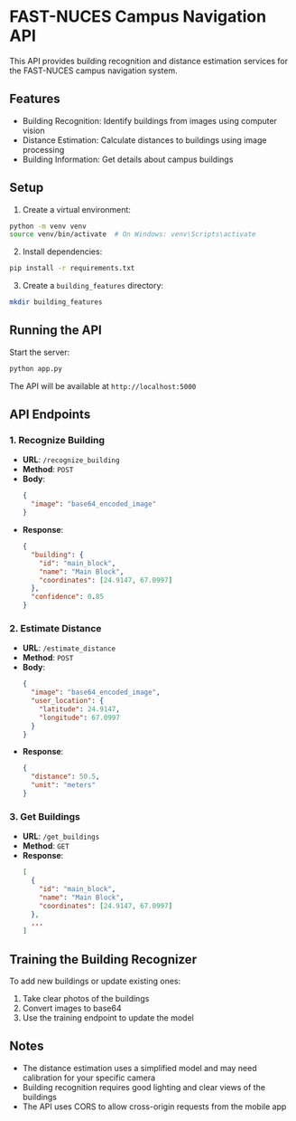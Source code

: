 # FAST-NUCES Campus Navigation API

This API provides building recognition and distance estimation services for the FAST-NUCES campus navigation system.

## Features

- Building Recognition: Identify buildings from images using computer vision
- Distance Estimation: Calculate distances to buildings using image processing
- Building Information: Get details about campus buildings

## Setup

1. Create a virtual environment:
```bash
python -m venv venv
source venv/bin/activate  # On Windows: venv\Scripts\activate
```

2. Install dependencies:
```bash
pip install -r requirements.txt
```

3. Create a `building_features` directory:
```bash
mkdir building_features
```

## Running the API

Start the server:
```bash
python app.py
```

The API will be available at `http://localhost:5000`

## API Endpoints

### 1. Recognize Building
- **URL**: `/recognize_building`
- **Method**: `POST`
- **Body**:
  ```json
  {
    "image": "base64_encoded_image"
  }
  ```
- **Response**:
  ```json
  {
    "building": {
      "id": "main_block",
      "name": "Main Block",
      "coordinates": [24.9147, 67.0997]
    },
    "confidence": 0.85
  }
  ```

### 2. Estimate Distance
- **URL**: `/estimate_distance`
- **Method**: `POST`
- **Body**:
  ```json
  {
    "image": "base64_encoded_image",
    "user_location": {
      "latitude": 24.9147,
      "longitude": 67.0997
    }
  }
  ```
- **Response**:
  ```json
  {
    "distance": 50.5,
    "unit": "meters"
  }
  ```

### 3. Get Buildings
- **URL**: `/get_buildings`
- **Method**: `GET`
- **Response**:
  ```json
  [
    {
      "id": "main_block",
      "name": "Main Block",
      "coordinates": [24.9147, 67.0997]
    },
    ...
  ]
  ```

## Training the Building Recognizer

To add new buildings or update existing ones:

1. Take clear photos of the buildings
2. Convert images to base64
3. Use the training endpoint to update the model

## Notes

- The distance estimation uses a simplified model and may need calibration for your specific camera
- Building recognition requires good lighting and clear views of the buildings
- The API uses CORS to allow cross-origin requests from the mobile app 